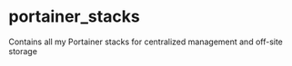 # portainer_stacks
Contains all my Portainer stacks for centralized management and off-site storage
